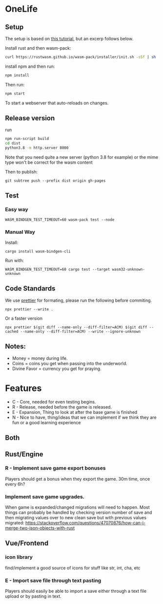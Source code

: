 # OneLife

## Setup

The setup is based on [this tutorial](https://rustwasm.github.io/docs/wasm-pack/prerequisites/index.html), but an excerp follows below.

Install rust and then wasm-pack:

```bash
curl https://rustwasm.github.io/wasm-pack/installer/init.sh -sSf | sh
```

install npm and then run:

```bash
npm install
```

Then run:

```bash
npm start
```

To start a webserver that auto-reloads on changes.

## Release version

run

```bash
npm run-script build
cd dist
python3.8 -m http.server 8000
```

Note that you need quite a new server (python 3.8 for example) or the mime type won't be correct for the wasm content

Then to publish:

```
git subtree push --prefix dist origin gh-pages
```

## Test

### Easy way

```
WASM_BINDGEN_TEST_TIMEOUT=60 wasm-pack test --node
```

### Manual Way

Install:

```
cargo install wasm-bindgen-cli
```

Run with:

```
WASM_BINDGEN_TEST_TIMEOUT=60 cargo test --target wasm32-unknown-unknown
```

## Code Standards

We use [prettier](https://prettier.io/) for formating, please run the following before commiting.

```
npx prettier --write .
```

Or a faster version

```
npx prettier $(git diff --name-only --diff-filter=ACM) $(git diff --cached --name-only --diff-filter=ACM) --write --ignore-unknown
```

## Notes:

- Money = money during life.
- Coins = coins you get when passing into the underworld.
- Divine Favor = currency you get for praying.

# Features

- C - Core, needed for even testing begins.
- R - Release, needed before the game is released.
- E - Expansion, Thing to look at after the base game is finished
- N - Nice to have, thing/ideas that we can implement if we think they are fun or a good learning experience

## Both

## Rust/Engine

### R - Implement save game export bonuses

Players should get a bonus when they export the game. 30m time, once every 6h?

### Implement save game upgrades.

When game is expanded/changed migrations will need to happen.
Most things can probably be handled by checking version number of save and then migrating values over to new clean save but with previous values migrated:
https://stackoverflow.com/questions/47070876/how-can-i-merge-two-json-objects-with-rust

## Vue/Frontend

### icon library

find/implement a good source of icons for stuff like str, int, cha, etc

### E - Import save file through text pasting

Players should easily be able to import a save either through a text file upload or by pasting in text.
